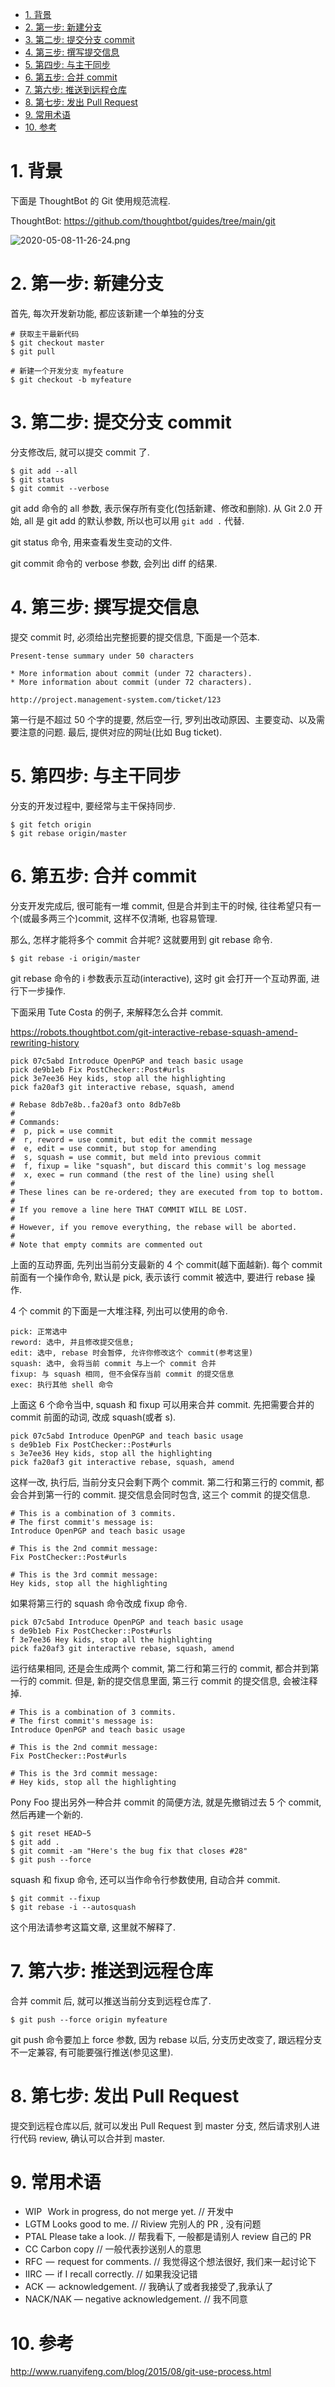 
<!-- @import "[TOC]" {cmd="toc" depthFrom=1 depthTo=6 orderedList=false} -->

<!-- code_chunk_output -->

- [1. 背景](#1-背景)
- [2. 第一步: 新建分支](#2-第一步-新建分支)
- [3. 第二步: 提交分支 commit](#3-第二步-提交分支-commit)
- [4. 第三步: 撰写提交信息](#4-第三步-撰写提交信息)
- [5. 第四步: 与主干同步](#5-第四步-与主干同步)
- [6. 第五步: 合并 commit](#6-第五步-合并-commit)
- [7. 第六步: 推送到远程仓库](#7-第六步-推送到远程仓库)
- [8. 第七步: 发出 Pull Request](#8-第七步-发出-pull-request)
- [9. 常用术语](#9-常用术语)
- [10. 参考](#10-参考)

<!-- /code_chunk_output -->

# 1. 背景

下面是 ThoughtBot 的 Git 使用规范流程.

ThoughtBot: https://github.com/thoughtbot/guides/tree/main/git

![2020-05-08-11-26-24.png](./images/2020-05-08-11-26-24.png)

# 2. 第一步: 新建分支

首先, 每次开发新功能, 都应该新建一个单独的分支

```
# 获取主干最新代码
$ git checkout master
$ git pull

# 新建一个开发分支 myfeature
$ git checkout -b myfeature
```

# 3. 第二步: 提交分支 commit

分支修改后, 就可以提交 commit 了.

```
$ git add --all
$ git status
$ git commit --verbose
```

git add 命令的 all 参数, 表示保存所有变化(包括新建、修改和删除). 从 Git 2.0 开始, all 是 git add 的默认参数, 所以也可以用 `git add .` 代替.

git status 命令, 用来查看发生变动的文件.

git commit 命令的 verbose 参数, 会列出 diff 的结果.

# 4. 第三步: 撰写提交信息

提交 commit 时, 必须给出完整扼要的提交信息, 下面是一个范本.

```
Present-tense summary under 50 characters

* More information about commit (under 72 characters).
* More information about commit (under 72 characters).

http://project.management-system.com/ticket/123
```

第一行是不超过 50 个字的提要, 然后空一行, 罗列出改动原因、主要变动、以及需要注意的问题. 最后, 提供对应的网址(比如 Bug ticket).

# 5. 第四步: 与主干同步

分支的开发过程中, 要经常与主干保持同步.

```
$ git fetch origin
$ git rebase origin/master
```

# 6. 第五步: 合并 commit

分支开发完成后, 很可能有一堆 commit, 但是合并到主干的时候, 往往希望只有一个(或最多两三个)commit, 这样不仅清晰, 也容易管理.

那么, 怎样才能将多个 commit 合并呢? 这就要用到 git rebase 命令.

```
$ git rebase -i origin/master
```

git rebase 命令的 i 参数表示互动(interactive), 这时 git 会打开一个互动界面, 进行下一步操作.

下面采用 Tute Costa 的例子, 来解释怎么合并 commit.

https://robots.thoughtbot.com/git-interactive-rebase-squash-amend-rewriting-history

```
pick 07c5abd Introduce OpenPGP and teach basic usage
pick de9b1eb Fix PostChecker::Post#urls
pick 3e7ee36 Hey kids, stop all the highlighting
pick fa20af3 git interactive rebase, squash, amend

# Rebase 8db7e8b..fa20af3 onto 8db7e8b
#
# Commands:
#  p, pick = use commit
#  r, reword = use commit, but edit the commit message
#  e, edit = use commit, but stop for amending
#  s, squash = use commit, but meld into previous commit
#  f, fixup = like "squash", but discard this commit's log message
#  x, exec = run command (the rest of the line) using shell
#
# These lines can be re-ordered; they are executed from top to bottom.
#
# If you remove a line here THAT COMMIT WILL BE LOST.
#
# However, if you remove everything, the rebase will be aborted.
#
# Note that empty commits are commented out
```

上面的互动界面, 先列出当前分支最新的 4 个 commit(越下面越新). 每个 commit 前面有一个操作命令, 默认是 pick, 表示该行 commit 被选中, 要进行 rebase 操作.

4 个 commit 的下面是一大堆注释, 列出可以使用的命令.

```
pick: 正常选中
reword: 选中, 并且修改提交信息;
edit: 选中, rebase 时会暂停, 允许你修改这个 commit(参考这里)
squash: 选中, 会将当前 commit 与上一个 commit 合并
fixup: 与 squash 相同, 但不会保存当前 commit 的提交信息
exec: 执行其他 shell 命令
```

上面这 6 个命令当中, squash 和 fixup 可以用来合并 commit. 先把需要合并的 commit 前面的动词, 改成 squash(或者 s).

```
pick 07c5abd Introduce OpenPGP and teach basic usage
s de9b1eb Fix PostChecker::Post#urls
s 3e7ee36 Hey kids, stop all the highlighting
pick fa20af3 git interactive rebase, squash, amend
```

这样一改, 执行后, 当前分支只会剩下两个 commit. 第二行和第三行的 commit, 都会合并到第一行的 commit. 提交信息会同时包含, 这三个 commit 的提交信息.

```
# This is a combination of 3 commits.
# The first commit's message is:
Introduce OpenPGP and teach basic usage

# This is the 2nd commit message:
Fix PostChecker::Post#urls

# This is the 3rd commit message:
Hey kids, stop all the highlighting
```

如果将第三行的 squash 命令改成 fixup 命令.

```
pick 07c5abd Introduce OpenPGP and teach basic usage
s de9b1eb Fix PostChecker::Post#urls
f 3e7ee36 Hey kids, stop all the highlighting
pick fa20af3 git interactive rebase, squash, amend
```

运行结果相同, 还是会生成两个 commit, 第二行和第三行的 commit, 都合并到第一行的 commit. 但是, 新的提交信息里面, 第三行 commit 的提交信息, 会被注释掉.

```
# This is a combination of 3 commits.
# The first commit's message is:
Introduce OpenPGP and teach basic usage

# This is the 2nd commit message:
Fix PostChecker::Post#urls

# This is the 3rd commit message:
# Hey kids, stop all the highlighting
```

Pony Foo 提出另外一种合并 commit 的简便方法, 就是先撤销过去 5 个 commit, 然后再建一个新的.

```
$ git reset HEAD~5
$ git add .
$ git commit -am "Here's the bug fix that closes #28"
$ git push --force
```

squash 和 fixup 命令, 还可以当作命令行参数使用, 自动合并 commit.

```
$ git commit --fixup
$ git rebase -i --autosquash
```

这个用法请参考这篇文章, 这里就不解释了.

# 7. 第六步: 推送到远程仓库

合并 commit 后, 就可以推送当前分支到远程仓库了.

```
$ git push --force origin myfeature
```

git push 命令要加上 force 参数, 因为 rebase 以后, 分支历史改变了, 跟远程分支不一定兼容, 有可能要强行推送(参见这里).

# 8. 第七步: 发出 Pull Request

提交到远程仓库以后, 就可以发出 Pull Request 到 master 分支, 然后请求别人进行代码 review, 确认可以合并到 master.

# 9. 常用术语

* WIP   Work in progress, do not merge yet. // 开发中
* LGTM Looks good to me. // Riview 完别人的 PR , 没有问题
* PTAL Please take a look. // 帮我看下, 一般都是请别人 review 自己的 PR
* CC Carbon copy // 一般代表抄送别人的意思
* RFC  —  request for comments. // 我觉得这个想法很好, 我们来一起讨论下
* IIRC  —  if I recall correctly. // 如果我没记错
* ACK  —  acknowledgement. // 我确认了或者我接受了,我承认了
* NACK/NAK — negative acknowledgement. // 我不同意

# 10. 参考

http://www.ruanyifeng.com/blog/2015/08/git-use-process.html
